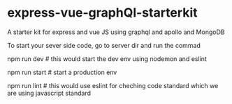 # express-vue-graphQl-starterkit
A starter kit for express and vue JS using graphql and apollo and MongoDB

To start your sever  side code, go to server dir and run the commad 

 npm run dev   # this would start the dev env using nodemon and eslint
	
 npm run start # start a production env 
	
 npm run lint  # this would use eslint for cheching code standard which we are using javascript standard
